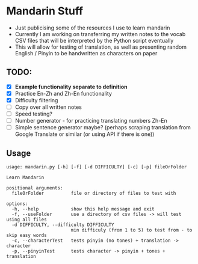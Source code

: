 # Mandarin Stuff
- Just publicising some of the resources I use to learn mandarin
- Currently I am working on transferring my written notes to the vocab CSV files that will be interpreted by the Python script eventually
- This will allow for testing of translation, as well as presenting random English / Pinyin to be handwritten as characters on paper

## TODO:
- [x] **Example functionality separate to definition**
- [x] Practice En-Zh and Zh-En functionality
- [x] Difficulty filtering
- [ ] Copy over all written notes
- [ ] Speed testing?
- [ ] Number generator - for practicing translating numbers Zh-En
- [ ] Simple sentence generator maybe? (perhaps scraping translation from Google Translate or similar (or using API if there is one))

## Usage
```
usage: mandarin.py [-h] [-f] [-d DIFFICULTY] [-c] [-p] fileOrFolder

Learn Mandarin

positional arguments:
  fileOrFolder          file or directory of files to test with

options:
  -h, --help            show this help message and exit
  -f, --useFolder       use a directory of csv files -> will test using all files
  -d DIFFICULTY, --difficulty DIFFICULTY
                        min difficuly (from 1 to 5) to test from - to skip easy words
  -c, --characterTest   tests pinyin (no tones) + translation -> character
  -p, --pinyinTest      tests character -> pinyin + tones + translation
```